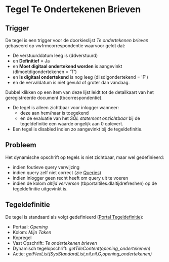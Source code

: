# Tegel Te Ondertekenen Brieven

## Trigger

De tegel is een trigger voor de doorkieslijst _Te ondertekenen brieven_ gebaseerd op vwfrmcorrespondentie waarvoor geldt dat:

- De verstuurddatum leeg is (ddverstuurd)
- en **Definitief** = Ja
- en **Moet digitaal ondertekend worden** is aangevinkt (dlmoetdigondertekenen = 'T')
- en **Is digitaal ondertekend** is nog leeg (dlisdigondertekend = 'F')
- en de vervaldatum is niet gevuld of groter dan vandaag.

Dubbel klikken op een item van deze lijst leidt tot de detailkaart van het geregistreerde document (tbcorrespondentie).

- De tegel is alleen zichtbaar voor inlogger wanneer:
  - deze aan hem/haar is toegekend
  - en de evaluatie van het _SQL statement onzichtbaar_ bij de tegeldefinitie een waarde ongelijk aan 0 oplevert.
- Een tegel is disabled indien zo aangevinkt bij de tegeldefinitie.

## Probleem

Het dynamische opschrift op tegels is niet zichtbaar, maar wel gedefinieerd:

- indien foutieve query verwijzing
- indien query zelf niet correct (zie [Queries](/instellen_inrichten/queries.md))
- indien inlogger geen recht heeft om query uit te voeren
- indien de kolom _altijd verversen_ (tbportaltiles.dlaltijdrefreshen) op de tegeldefinitie uitgevinkt is.

## Tegeldefinitie

De tegel is standaard als volgt gedefinieerd ([Portal Tegeldefinitie](/instellen_inrichten/portaldefinitie/portal_tegel.md)):

- Portaal: _Opening_
- Kolom: _Mijn Taken_
- Kopregel
- Vast Opschrift: _Te ondertekenen brieven_
- Dynamisch tegelopschrift: _getTileContent(opening_ondertekenen)_
- Actie: _getFlexList(SysStandardList,nil,nil,G,opening_ondertekenen)_
